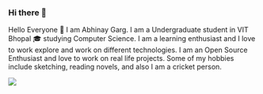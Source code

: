 ### Hi there 👋

Hello Everyone 👋
I am Abhinay Garg. I am a Undergraduate student in VIT Bhopal 🎓 studying Computer Science. I am a learning enthusiast and I love to work explore and work on different technologies.
I am an Open Source Enthusiast and love to work on real life projects. Some of my hobbies include sketching, reading novels, and also I am a cricket person.

<img align="center" src="https://github-readme-stats.vercel.app/api/?username=techabhi08&theme=radical&show_icons=true" />
